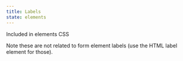 ```yaml
---
title: Labels
state: elements
---
```

Included in elements CSS


Note these are not related to form element labels (use the HTML label element for those).